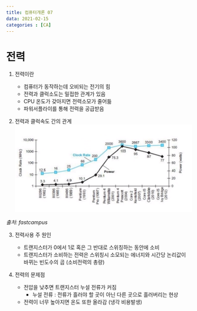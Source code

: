 ```yaml
---
title: 컴퓨터개론 07
data: 2021-02-15
categories : [CA]
---
```


# 전력

1. 전력이란
    - 컴퓨터가 동작하는데 오비되는 전기의 힘
    - 전력과 클럭소도는 밀접한 관계가 있음
    - CPU  온도가 갖아지면 전력소모가 줄어듦
    - 파워서플라이를 통해 전력을 공급받음

2. 전력과 클럭속도 간의 관계
![이미지](https://github.com/redbean88/redbean88.github.io/blob/master/img/%ED%81%B4%EB%9F%AD%EC%86%8D%EB%8F%84.png?raw=true)

_출처: fastcampus_

3. 전력사용 주 원인
    - 트랜지스터가 0에서 1로 혹은 그 반대로 스위칭하는 동안에 소비
    - 트랜지스터가 소비하는 전력은 스위칭시 소모되는 에너지와 시간당 논리값이 바뀌는 빈도수의 곱 (소비전력의 총량)

4. 전력의 문제점
    - 전압을 낮추면 트랜지스터 누설 전류가 커짐
        - 누설 전류 : 전류가 흘러야 할 곳이 아닌 다른 곳으로 흘러버리는 현상
    - 전력이 너무 높아지면 온도 또한 올라감
    (냉각 비용발생)

